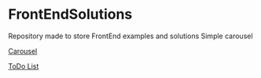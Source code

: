 # FrontEndSolutions
Repository made to store FrontEnd examples and solutions
Simple carousel 

[Carousel](https://test.danvop.com/FrontEndSolutions/carousel/index.html)

[ToDo List](https://test.danvop.com/FrontEndSolutions/todo_list/index.html)
